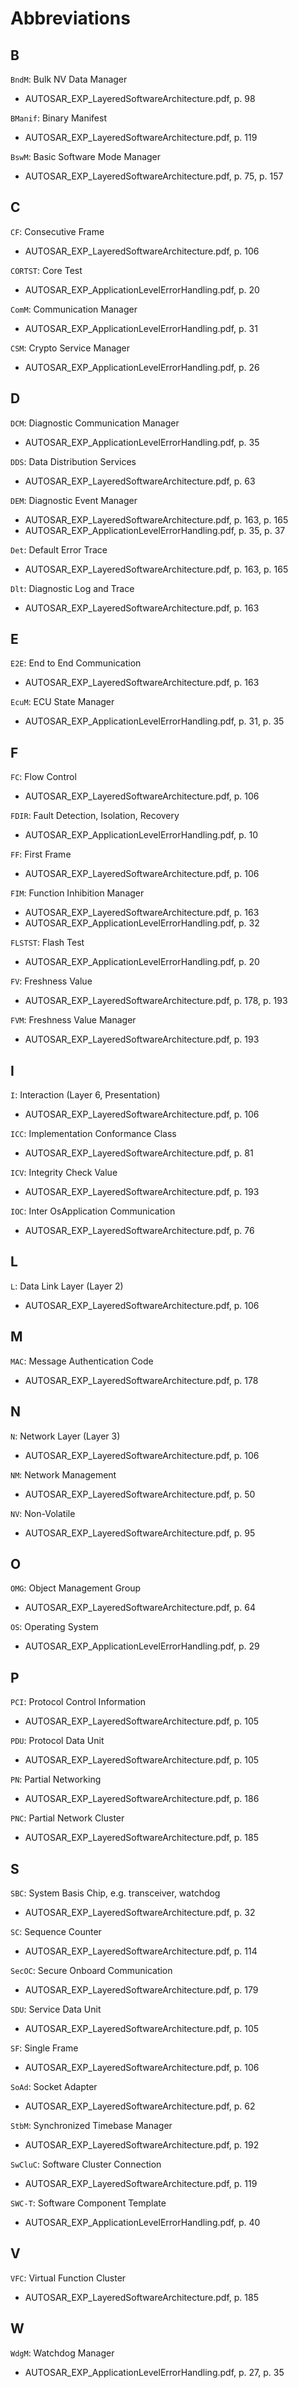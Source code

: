 # Abbreviations

## B

`BndM`: Bulk NV Data Manager
* AUTOSAR\_EXP\_LayeredSoftwareArchitecture.pdf, p. 98

`BManif`: Binary Manifest
* AUTOSAR\_EXP\_LayeredSoftwareArchitecture.pdf, p. 119

`BswM`: Basic Software Mode Manager
* AUTOSAR\_EXP\_LayeredSoftwareArchitecture.pdf, p. 75, p. 157

## C

`CF`: Consecutive Frame
* AUTOSAR\_EXP\_LayeredSoftwareArchitecture.pdf, p. 106

`CORTST`: Core Test
* AUTOSAR\_EXP\_ApplicationLevelErrorHandling.pdf, p. 20

`ComM`: Communication Manager
* AUTOSAR\_EXP\_ApplicationLevelErrorHandling.pdf, p. 31

`CSM`: Crypto Service Manager
* AUTOSAR\_EXP\_ApplicationLevelErrorHandling.pdf, p. 26

## D

`DCM`: Diagnostic Communication Manager
* AUTOSAR\_EXP\_ApplicationLevelErrorHandling.pdf, p. 35

`DDS`: Data Distribution Services
* AUTOSAR\_EXP\_LayeredSoftwareArchitecture.pdf, p. 63

`DEM`: Diagnostic Event Manager
* AUTOSAR\_EXP\_LayeredSoftwareArchitecture.pdf, p. 163, p. 165
* AUTOSAR\_EXP\_ApplicationLevelErrorHandling.pdf, p. 35, p. 37

`Det`: Default Error Trace
* AUTOSAR\_EXP\_LayeredSoftwareArchitecture.pdf, p. 163, p. 165

`Dlt`: Diagnostic Log and Trace
* AUTOSAR\_EXP\_LayeredSoftwareArchitecture.pdf, p. 163

## E

`E2E`: End to End Communication
* AUTOSAR\_EXP\_LayeredSoftwareArchitecture.pdf, p. 163

`EcuM`: ECU State Manager
* AUTOSAR\_EXP\_ApplicationLevelErrorHandling.pdf, p. 31, p. 35

## F

`FC`: Flow Control
* AUTOSAR\_EXP\_LayeredSoftwareArchitecture.pdf, p. 106

`FDIR`: Fault Detection, Isolation, Recovery
* AUTOSAR\_EXP\_ApplicationLevelErrorHandling.pdf, p. 10

`FF`: First Frame
* AUTOSAR\_EXP\_LayeredSoftwareArchitecture.pdf, p. 106

`FIM`: Function Inhibition Manager
* AUTOSAR\_EXP\_LayeredSoftwareArchitecture.pdf, p. 163
* AUTOSAR\_EXP\_ApplicationLevelErrorHandling.pdf, p. 32

`FLSTST`: Flash Test
* AUTOSAR\_EXP\_ApplicationLevelErrorHandling.pdf, p. 20

`FV`: Freshness Value
* AUTOSAR\_EXP\_LayeredSoftwareArchitecture.pdf, p. 178, p. 193

`FVM`: Freshness Value Manager
* AUTOSAR\_EXP\_LayeredSoftwareArchitecture.pdf, p. 193

## I

`I`: Interaction (Layer 6, Presentation)
* AUTOSAR\_EXP\_LayeredSoftwareArchitecture.pdf, p. 106

`ICC`: Implementation Conformance Class
* AUTOSAR\_EXP\_LayeredSoftwareArchitecture.pdf, p. 81

`ICV`: Integrity Check Value
* AUTOSAR\_EXP\_LayeredSoftwareArchitecture.pdf, p. 193

`IOC`: Inter OsApplication Communication
* AUTOSAR\_EXP\_LayeredSoftwareArchitecture.pdf, p. 76

## L

`L`: Data Link Layer (Layer 2)
* AUTOSAR\_EXP\_LayeredSoftwareArchitecture.pdf, p. 106

## M

`MAC`: Message Authentication Code
* AUTOSAR\_EXP\_LayeredSoftwareArchitecture.pdf, p. 178

## N

`N`: Network Layer (Layer 3)
* AUTOSAR\_EXP\_LayeredSoftwareArchitecture.pdf, p. 106

`NM`: Network Management
* AUTOSAR\_EXP\_LayeredSoftwareArchitecture.pdf, p. 50

`NV`: Non-Volatile
* AUTOSAR\_EXP\_LayeredSoftwareArchitecture.pdf, p. 95

## O

`OMG`: Object Management Group
* AUTOSAR\_EXP\_LayeredSoftwareArchitecture.pdf, p. 64

`OS`: Operating System
* AUTOSAR\_EXP\_ApplicationLevelErrorHandling.pdf, p. 29

## P

`PCI`: Protocol Control Information
* AUTOSAR\_EXP\_LayeredSoftwareArchitecture.pdf, p. 105

`PDU`: Protocol Data Unit
* AUTOSAR\_EXP\_LayeredSoftwareArchitecture.pdf, p. 105

`PN`: Partial Networking
* AUTOSAR\_EXP\_LayeredSoftwareArchitecture.pdf, p. 186

`PNC`: Partial Network Cluster
* AUTOSAR\_EXP\_LayeredSoftwareArchitecture.pdf, p. 185

## S

`SBC`: System Basis Chip, e.g. transceiver, watchdog
* AUTOSAR\_EXP\_LayeredSoftwareArchitecture.pdf, p. 32

`SC`: Sequence Counter
* AUTOSAR\_EXP\_LayeredSoftwareArchitecture.pdf, p. 114

`SecOC`: Secure Onboard Communication
* AUTOSAR\_EXP\_LayeredSoftwareArchitecture.pdf, p. 179

`SDU`: Service Data Unit
* AUTOSAR\_EXP\_LayeredSoftwareArchitecture.pdf, p. 105

`SF`: Single Frame
* AUTOSAR\_EXP\_LayeredSoftwareArchitecture.pdf, p. 106

`SoAd`: Socket Adapter
* AUTOSAR\_EXP\_LayeredSoftwareArchitecture.pdf, p. 62

`StbM`: Synchronized Timebase Manager
* AUTOSAR\_EXP\_LayeredSoftwareArchitecture.pdf, p. 192

`SwCluC`: Software Cluster Connection
* AUTOSAR\_EXP\_LayeredSoftwareArchitecture.pdf, p. 119

`SWC-T`: Software Component Template
* AUTOSAR\_EXP\_ApplicationLevelErrorHandling.pdf, p. 40

## V

`VFC`: Virtual Function Cluster
* AUTOSAR\_EXP\_LayeredSoftwareArchitecture.pdf, p. 185

## W

`WdgM`: Watchdog Manager
* AUTOSAR\_EXP\_ApplicationLevelErrorHandling.pdf, p. 27, p. 35
